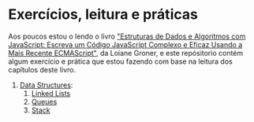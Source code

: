 # Exercícios, leitura e práticas

Aos poucos estou o lendo o livro ["Estruturas de Dados e Algoritmos com JavaScript: Escreva um Código JavaScript Complexo e Eficaz Usando a Mais Recente ECMAScript"](https://www.amazon.com.br/Entendendo-Algoritmos-Ilustrado-Programadores-Curiosos/dp/8575225634/ref=pd_bxgy_img_sccl_1/147-0238609-2083947?pd_rd_w=QgyQf&content-id=amzn1.sym.758f3509-df88-4265-806c-565a738dc05d&pf_rd_p=758f3509-df88-4265-806c-565a738dc05d&pf_rd_r=GGXC54GAPHGFF7F59MS3&pd_rd_wg=yQv2c&pd_rd_r=0ae4d4c2-79c5-4f19-b8e9-91dd49128ab3&pd_rd_i=8575225634&psc=1), da  Loiane Groner, e este repósitorio contém algum exercício e prática que estou fazendo com base na leitura dos capítulos deste livro. 

1. [Data Structures](/src/data-structures/):
    1. [Linked Lists](/src/data-structures/linked-lists/)
    2. [Queues](/src/data-structures/queues/) 
    3. [Stack](/src/data-structures/stacks/)